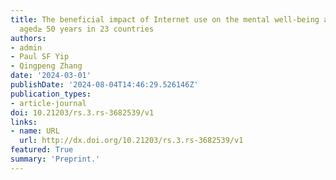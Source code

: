 ```yaml
---
title: The beneficial impact of Internet use on the mental well-being among adults
  aged≥ 50 years in 23 countries
authors:
- admin
- Paul SF Yip
- Qingpeng Zhang
date: '2024-03-01'
publishDate: '2024-08-04T14:46:29.526146Z'
publication_types:
- article-journal
doi: 10.21203/rs.3.rs-3682539/v1
links:
- name: URL
  url: http://dx.doi.org/10.21203/rs.3.rs-3682539/v1
featured: True
summary: 'Preprint.'
---
```


